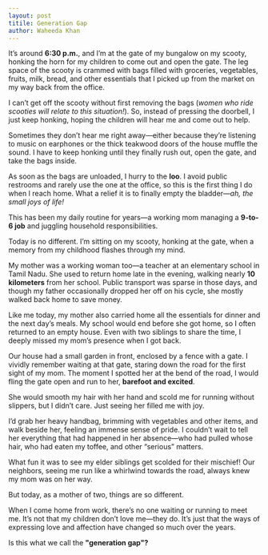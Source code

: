 ```yaml
---
layout: post
titile: Generation Gap
author: Waheeda Khan
---
```


It’s around **6:30 p.m.**, and I’m at the gate of my bungalow on my scooty, honking the horn for my children to come out and open the gate. The leg space of the scooty is crammed with bags filled with groceries, vegetables, fruits, milk, bread, and other essentials that I picked up from the market on my way back from the office.  

I can’t get off the scooty without first removing the bags (*women who ride scooties will relate to this situation!*). So, instead of pressing the doorbell, I just keep honking, hoping the children will hear me and come out to help.  

Sometimes they don’t hear me right away—either because they’re listening to music on earphones or the thick teakwood doors of the house muffle the sound. I have to keep honking until they finally rush out, open the gate, and take the bags inside.  

As soon as the bags are unloaded, I hurry to the **loo**. I avoid public restrooms and rarely use the one at the office, so this is the first thing I do when I reach home. What a relief it is to finally empty the bladder—*ah, the small joys of life!*  

This has been my daily routine for years—a working mom managing a **9-to-6 job** and juggling household responsibilities.  

Today is no different. I’m sitting on my scooty, honking at the gate, when a memory from my childhood flashes through my mind.  

My mother was a working woman too—a teacher at an elementary school in Tamil Nadu. She used to return home late in the evening, walking nearly **10 kilometers** from her school. Public transport was sparse in those days, and though my father occasionally dropped her off on his cycle, she mostly walked back home to save money.  

Like me today, my mother also carried home all the essentials for dinner and the next day’s meals. My school would end before she got home, so I often returned to an empty house. Even with two siblings to share the time, I deeply missed my mom’s presence when I got back.  

Our house had a small garden in front, enclosed by a fence with a gate. I vividly remember waiting at that gate, staring down the road for the first sight of my mom. The moment I spotted her at the bend of the road, I would fling the gate open and run to her, **barefoot and excited**.  

She would smooth my hair with her hand and scold me for running without slippers, but I didn’t care. Just seeing her filled me with joy.  

I’d grab her heavy handbag, brimming with vegetables and other items, and walk beside her, feeling an immense sense of pride. I couldn’t wait to tell her everything that had happened in her absence—who had pulled whose hair, who had eaten my toffee, and other “serious” matters.  

What fun it was to see my elder siblings get scolded for their mischief! Our neighbors, seeing me run like a whirlwind towards the road, always knew my mom was on her way.  


But today, as a mother of two, things are so different.  

When I come home from work, there’s no one waiting or running to meet me. It’s not that my children don’t love me—they do. It’s just that the ways of expressing love and affection have changed so much over the years.  

Is this what we call the **"generation gap"?**  

